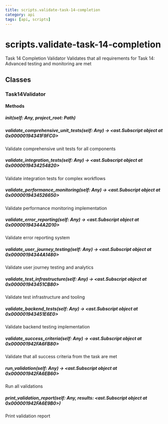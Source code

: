 ```yaml
---
title: scripts.validate-task-14-completion
category: api
tags: [api, scripts]
---
```


# scripts.validate-task-14-completion

Task 14 Completion Validator
Validates that all requirements for Task 14: Advanced testing and monitoring are met

## Classes

### Task14Validator



#### Methods

##### __init__(self: Any, project_root: Path)



##### validate_comprehensive_unit_tests(self: Any) -> <ast.Subscript object at 0x00000194341F9FC0>

Validate comprehensive unit tests for all components

##### validate_integration_tests(self: Any) -> <ast.Subscript object at 0x0000019434254820>

Validate integration tests for complex workflows

##### validate_performance_monitoring(self: Any) -> <ast.Subscript object at 0x0000019434526650>

Validate performance monitoring implementation

##### validate_error_reporting(self: Any) -> <ast.Subscript object at 0x00000194344A2D10>

Validate error reporting system

##### validate_user_journey_testing(self: Any) -> <ast.Subscript object at 0x00000194344A1480>

Validate user journey testing and analytics

##### validate_test_infrastructure(self: Any) -> <ast.Subscript object at 0x000001943451CB80>

Validate test infrastructure and tooling

##### validate_backend_tests(self: Any) -> <ast.Subscript object at 0x000001943451E6E0>

Validate backend testing implementation

##### validate_success_criteria(self: Any) -> <ast.Subscript object at 0x000001942FA6FB80>

Validate that all success criteria from the task are met

##### run_validation(self: Any) -> <ast.Subscript object at 0x000001942FA6EB60>

Run all validations

##### print_validation_report(self: Any, results: <ast.Subscript object at 0x000001942FA6E9B0>)

Print validation report

